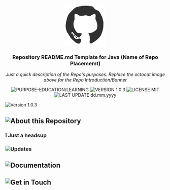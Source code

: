 <p align="center"><img src="/md_assets/octocat.gif" alt="Logo" width="130" height="130"></p>
<h3 align="center">Repository README.md Template for Java (Name of Repo Placememt)</h3>
<p align="center"><em>Just a quick description of the Repo's purposes. Replace the octocat image above for the Repo Introduction/Banner</em></p>
<p align="center">
   <img src="https://img.shields.io/badge/PURPOSE-EDUCATION/LEARNING-%2300416a?logoColor=white&labelColor=%2300416a&color=%2324292e&textColor=white" alt="PURPOSE-EDUCATION/LEARNING">
   <img src="https://img.shields.io/badge/VERSION-1.0.3-%2300416a?logoColor=white&labelColor=%2300416a&color=%2324292e&textColor=white" alt="VERSION 1.0.3">
   <img src="https://img.shields.io/badge/LICENSE-MIT-%2300416a?logoColor=white&labelColor=%2300416a&color=%2324292e&textColor=white" alt="LICENSE MIT">
   <img src="https://img.shields.io/badge/LAST%20UPDATE-dd.mm.yyyy-%2300416a?logoColor=white&labelColor=%2300416a&color=%2324292e&textColor=white" alt="LAST UPDATE dd.mm.yyyy">
</p>


![Version 1.0.3](https://img.shields.io/badge/version-1.0.3-%2300416a?logoColor=white&labelColor=%2300416a&color=%2324292e&textColor=white)


## ![About this Repository](https://img.shields.io/badge/%3E%3E%3E--About%20this%20Repository-%2300416a?logoColor=white&labelColor=%2300416a&color=%2324292e&textColor=white)


### :grey_exclamation: Just a headsup

### ![Updates](https://img.shields.io/badge/%3E%3E%3E--Updates-%2300416a?logoColor=white&labelColor=%2300416a&color=%2324292e&textColor=white)


## ![Documentation](https://img.shields.io/badge/%3E%3E%3E--Documentation-%2300416a?logoColor=white&labelColor=%2300416a&color=%2324292e&textColor=white)


## ![Get in Touch](https://img.shields.io/badge/%3E%3E%3E--Get%20in%20Touch-%2300416a?logoColor=white&labelColor=%2300416a&color=%2324292e&textColor=white)
